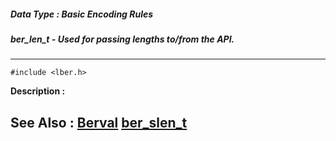 ##### Data Type : Basic Encoding Rules
##### ber_len_t - Used for passing lengths to/from the API.
---
```
#include <lber.h>
```
**Description :**



**See Also :**
[Berval](/domino-c-api-docs/reference/Data/Berval)
[ber_slen_t](/domino-c-api-docs/reference/Data/ber_slen_t)
---

